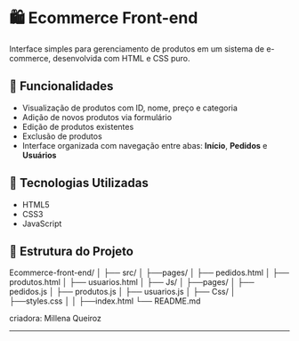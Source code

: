 # 🛍️ Ecommerce Front-end

Interface simples para gerenciamento de produtos em um sistema de e-commerce, desenvolvida com HTML e CSS puro.

## 🔧 Funcionalidades

- Visualização de produtos com ID, nome, preço e categoria
- Adição de novos produtos via formulário
- Edição de produtos existentes
- Exclusão de produtos
- Interface organizada com navegação entre abas: **Início**, **Pedidos** e **Usuários**

## 🧪 Tecnologias Utilizadas

- HTML5
- CSS3
- JavaScript 

## 📁 Estrutura do Projeto
Ecommerce-front-end/
│
├── src/
│ ├──pages/
│ ├── pedidos.html 
│ ├── produtos.html
│ ├── usuarios.html
│
├── Js/
│ ├──pages/
│ ├── pedidos.js
│ ├── produtos.js
│ ├── usuarios.js
│
├── Css/
│ ├──styles.css
│
│ ├──index.html
└── README.md

criadora: Millena Queiroz

--------------------------------

